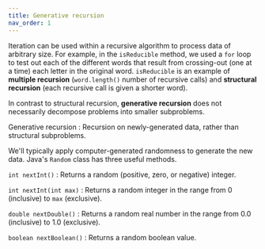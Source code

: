 ```yaml
---
title: Generative recursion
nav_order: 1
---
```


Iteration can be used within a recursive algorithm to process data of arbitrary size. For example, in the `isReducible` method, we used a `for` loop to test out each of the different words that result from crossing-out (one at a time) each letter in the original word. `isReducible` is an example of **multiple recursion** (`word.length()` number of recursive calls) and **structural recursion** (each recursive call is given a shorter word).

In contrast to structural recursion, **generative recursion** does not necessarily decompose problems into smaller subproblems.

Generative recursion
: Recursion on newly-generated data, rather than structural subproblems.

We'll typically apply computer-generated randomness to generate the new data. Java's `Random` class has three useful methods.

`int nextInt()`
: Returns a random (positive, zero, or negative) integer.

`int nextInt(int max)`
: Returns a random integer in the range from 0 (inclusive) to `max` (exclusive).

`double nextDouble()`
: Returns a random real number in the range from 0.0 (inclusive) to 1.0 (exclusive).

`boolean nextBoolean()`
: Returns a random boolean value.
